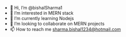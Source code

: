 - 👋 Hi, I’m @bishalSharma1
- 👀 I’m interested in MERN stack
- 🌱 I’m currently learning Nodejs
- 💞️ I’m looking to collaborate on MERN projects
- 📫 How to reach me sharma.bishal1234@hotmail.com

